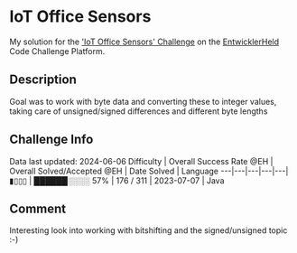 # IoT Office Sensors

My solution for the ['IoT Office Sensors' Challenge](https://platform.entwicklerheld.de/challenge/iot-office-sensors?technology=Java) on the [EntwicklerHeld](https://platform.entwicklerheld.de/) Code Challenge Platform.

## Description
Goal was to work with byte data and converting these to integer values, taking care of unsigned/signed differences and different byte lengths

## Challenge Info
Data last updated: 2024-06-06
Difficulty | Overall Success Rate @EH | Overall Solved/Accepted @EH | Date Solved | Language
---|---|---|---|---|
▮▯▯▯ | ██████░░░░ 57% | 176 / 311 | 2023-07-07 | Java

## Comment
Interesting look into working with bitshifting and the signed/unsigned topic :-)
